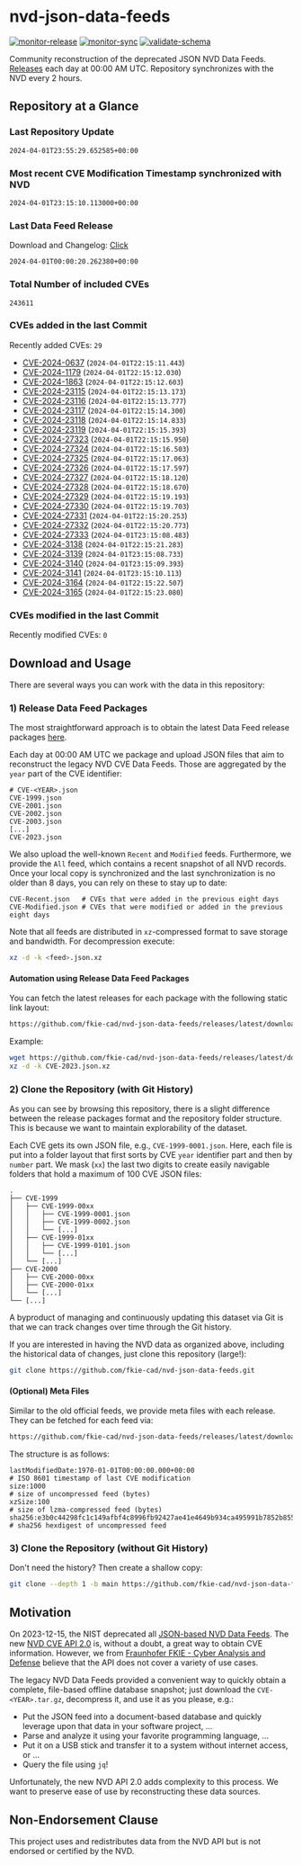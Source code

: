 # nvd-json-data-feeds

[![monitor-release](https://github.com/fkie-cad/nvd-json-data-feeds/actions/workflows/monitor_release.yml/badge.svg)](https://github.com/fkie-cad/nvd-json-data-feeds/actions/workflows/monitor_release.yml)
[![monitor-sync](https://github.com/fkie-cad/nvd-json-data-feeds/actions/workflows/monitor_sync.yml/badge.svg)](https://github.com/fkie-cad/nvd-json-data-feeds/actions/workflows/monitor_sync.yml)
[![validate-schema](https://github.com/fkie-cad/nvd-json-data-feeds/actions/workflows/validate_schema.yml/badge.svg)](https://github.com/fkie-cad/nvd-json-data-feeds/actions/workflows/validate_schema.yml)

Community reconstruction of the deprecated JSON NVD Data Feeds.
[Releases](https://github.com/fkie-cad/nvd-json-data-feeds/releases/latest) each day at 00:00 AM UTC.
Repository synchronizes with the NVD every 2 hours.

## Repository at a Glance

### Last Repository Update

```plain
2024-04-01T23:55:29.652585+00:00
```

### Most recent CVE Modification Timestamp synchronized with NVD

```plain
2024-04-01T23:15:10.113000+00:00
```

### Last Data Feed Release

Download and Changelog: [Click](https://github.com/fkie-cad/nvd-json-data-feeds/releases/latest)

```plain
2024-04-01T00:00:20.262380+00:00
```

### Total Number of included CVEs

```plain
243611
```

### CVEs added in the last Commit

Recently added CVEs: `29`

- [CVE-2024-0637](CVE-2024/CVE-2024-06xx/CVE-2024-0637.json) (`2024-04-01T22:15:11.443`)
- [CVE-2024-1179](CVE-2024/CVE-2024-11xx/CVE-2024-1179.json) (`2024-04-01T22:15:12.030`)
- [CVE-2024-1863](CVE-2024/CVE-2024-18xx/CVE-2024-1863.json) (`2024-04-01T22:15:12.603`)
- [CVE-2024-23115](CVE-2024/CVE-2024-231xx/CVE-2024-23115.json) (`2024-04-01T22:15:13.173`)
- [CVE-2024-23116](CVE-2024/CVE-2024-231xx/CVE-2024-23116.json) (`2024-04-01T22:15:13.777`)
- [CVE-2024-23117](CVE-2024/CVE-2024-231xx/CVE-2024-23117.json) (`2024-04-01T22:15:14.300`)
- [CVE-2024-23118](CVE-2024/CVE-2024-231xx/CVE-2024-23118.json) (`2024-04-01T22:15:14.833`)
- [CVE-2024-23119](CVE-2024/CVE-2024-231xx/CVE-2024-23119.json) (`2024-04-01T22:15:15.393`)
- [CVE-2024-27323](CVE-2024/CVE-2024-273xx/CVE-2024-27323.json) (`2024-04-01T22:15:15.950`)
- [CVE-2024-27324](CVE-2024/CVE-2024-273xx/CVE-2024-27324.json) (`2024-04-01T22:15:16.503`)
- [CVE-2024-27325](CVE-2024/CVE-2024-273xx/CVE-2024-27325.json) (`2024-04-01T22:15:17.063`)
- [CVE-2024-27326](CVE-2024/CVE-2024-273xx/CVE-2024-27326.json) (`2024-04-01T22:15:17.597`)
- [CVE-2024-27327](CVE-2024/CVE-2024-273xx/CVE-2024-27327.json) (`2024-04-01T22:15:18.120`)
- [CVE-2024-27328](CVE-2024/CVE-2024-273xx/CVE-2024-27328.json) (`2024-04-01T22:15:18.670`)
- [CVE-2024-27329](CVE-2024/CVE-2024-273xx/CVE-2024-27329.json) (`2024-04-01T22:15:19.193`)
- [CVE-2024-27330](CVE-2024/CVE-2024-273xx/CVE-2024-27330.json) (`2024-04-01T22:15:19.703`)
- [CVE-2024-27331](CVE-2024/CVE-2024-273xx/CVE-2024-27331.json) (`2024-04-01T22:15:20.253`)
- [CVE-2024-27332](CVE-2024/CVE-2024-273xx/CVE-2024-27332.json) (`2024-04-01T22:15:20.773`)
- [CVE-2024-27333](CVE-2024/CVE-2024-273xx/CVE-2024-27333.json) (`2024-04-01T23:15:08.483`)
- [CVE-2024-3138](CVE-2024/CVE-2024-31xx/CVE-2024-3138.json) (`2024-04-01T22:15:21.283`)
- [CVE-2024-3139](CVE-2024/CVE-2024-31xx/CVE-2024-3139.json) (`2024-04-01T23:15:08.733`)
- [CVE-2024-3140](CVE-2024/CVE-2024-31xx/CVE-2024-3140.json) (`2024-04-01T23:15:09.393`)
- [CVE-2024-3141](CVE-2024/CVE-2024-31xx/CVE-2024-3141.json) (`2024-04-01T23:15:10.113`)
- [CVE-2024-3164](CVE-2024/CVE-2024-31xx/CVE-2024-3164.json) (`2024-04-01T22:15:22.507`)
- [CVE-2024-3165](CVE-2024/CVE-2024-31xx/CVE-2024-3165.json) (`2024-04-01T22:15:23.080`)


### CVEs modified in the last Commit

Recently modified CVEs: `0`



## Download and Usage

There are several ways you can work with the data in this repository:

### 1) Release Data Feed Packages

The most straightforward approach is to obtain the latest Data Feed release packages [here](https://github.com/fkie-cad/nvd-json-data-feeds/releases/latest).

Each day at 00:00 AM UTC we package and upload JSON files that aim to reconstruct the legacy NVD CVE Data Feeds.
Those are aggregated by the `year` part of the CVE identifier:

```
# CVE-<YEAR>.json
CVE-1999.json
CVE-2001.json
CVE-2002.json
CVE-2003.json
[...]
CVE-2023.json
```

We also upload the well-known `Recent` and `Modified` feeds.
Furthermore, we provide the `All` feed, which contains a recent snapshot of all NVD records.
Once your local copy is synchronized and the last synchronization is no older than 8 days, you can rely on these to stay up to date:

```plain
CVE-Recent.json   # CVEs that were added in the previous eight days
CVE-Modified.json # CVEs that were modified or added in the previous eight days
```

Note that all feeds are distributed in `xz`-compressed format to save storage and bandwidth.
For decompression execute:

```sh
xz -d -k <feed>.json.xz
```

#### Automation using Release Data Feed Packages

You can fetch the latest releases for each package with the following static link layout:

```sh
https://github.com/fkie-cad/nvd-json-data-feeds/releases/latest/download/CVE-<YEAR>.json.xz
```

Example:

```sh
wget https://github.com/fkie-cad/nvd-json-data-feeds/releases/latest/download/CVE-2023.json.xz
xz -d -k CVE-2023.json.xz
```

### 2) Clone the Repository (with Git History)

As you can see by browsing this repository, there is a slight difference between the release packages format and the repository folder structure.
This is because we want to maintain explorability of the dataset.

Each CVE gets its own JSON file, e.g., `CVE-1999-0001.json`.
Here, each file is put into a folder layout that first sorts by CVE `year` identifier part and then by `number` part.
We mask (`xx`) the last two digits to create easily navigable folders that hold a maximum of 100 CVE JSON files:

```plain
.
├── CVE-1999
│   ├── CVE-1999-00xx
│   │   ├── CVE-1999-0001.json
│   │   ├── CVE-1999-0002.json
│   │   └── [...]
│   ├── CVE-1999-01xx
│   │   ├── CVE-1999-0101.json
│   │   └── [...]
│   └── [...]
├── CVE-2000
│   ├── CVE-2000-00xx
│   ├── CVE-2000-01xx
│   └── [...]
└── [...]
```

A byproduct of managing and continuously updating this dataset via Git is that we can track changes over time through the Git history.

If you are interested in having the NVD data as organized above, including the historical data of changes, just clone this repository (large!):

```sh
git clone https://github.com/fkie-cad/nvd-json-data-feeds.git
```

#### (Optional) Meta Files

Similar to the old official feeds, we provide meta files with each release. They can be fetched for each feed via:

```sh
https://github.com/fkie-cad/nvd-json-data-feeds/releases/latest/download/CVE-<YEAR>.meta
```

The structure is as follows:

```plain
lastModifiedDate:1970-01-01T00:00:00.000+00:00                          # ISO 8601 timestamp of last CVE modification
size:1000                                                               # size of uncompressed feed (bytes)
xzSize:100                                                              # size of lzma-compressed feed (bytes)
sha256:e3b0c44298fc1c149afbf4c8996fb92427ae41e4649b934ca495991b7852b855 # sha256 hexdigest of uncompressed feed
```

### 3) Clone the Repository (without Git History)

Don't need the history? Then create a shallow copy:

```sh
git clone --depth 1 -b main https://github.com/fkie-cad/nvd-json-data-feeds.git
```

## Motivation

On 2023-12-15, the NIST deprecated all [JSON-based NVD Data Feeds](https://nvd.nist.gov/vuln/data-feeds#divRetirementBanner-1).
The new [NVD CVE API 2.0](https://nvd.nist.gov/developers/vulnerabilities) is, without a doubt, a great way to obtain CVE information.
However, we from [Fraunhofer FKIE - Cyber Analysis and Defense](https://www.fkie.fraunhofer.de/en/departments/cad.html) believe that the API does not cover a variety of use cases.

The legacy NVD Data Feeds provided a convenient way to quickly obtain a complete, file-based offline database snapshot; just download the `CVE-<YEAR>.tar.gz`, decompress it, and use it as you please, e.g.:

- Put the JSON feed into a document-based database and quickly leverage upon that data in your software project, ...
- Parse and analyze it using your favorite programming language, ...
- Put it on a USB stick and transfer it to a system without internet access, or ...
- Query the file using `jq`!

Unfortunately, the new NVD API 2.0 adds complexity to this process.
We want to preserve ease of use by reconstructing these data sources.

## Non-Endorsement Clause

This project uses and redistributes data from the NVD API but is not endorsed or certified by the NVD.